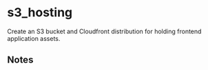 # s3_hosting

Create an S3 bucket and Cloudfront distribution for holding frontend application assets.

## Notes

<!-- BEGINNING OF PRE-COMMIT-TERRAFORM DOCS HOOK -->

<!-- END OF PRE-COMMIT-TERRAFORM DOCS HOOK -->
